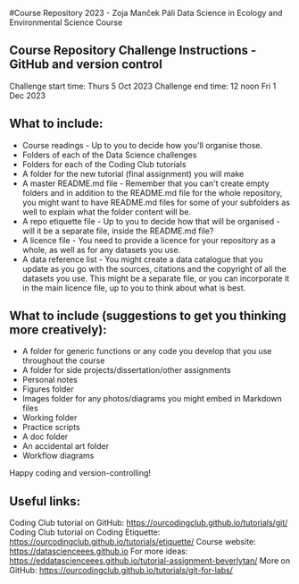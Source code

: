 #Course Repository 2023 - Zoja Manček Páli
Data Science in Ecology and Environmental Science Course

## Course Repository Challenge Instructions - GitHub and version control

Challenge start time: Thurs 5 Oct 2023
Challenge end time: 12 noon Fri 1 Dec 2023

## What to include:
- Course readings - Up to you to decide how you'll organise those.
- Folders of each of the Data Science challenges
- Folders for each of the Coding Club tutorials
- A folder for the new tutorial (final assignment) you will make
- A master README.md file - Remember that you can't create empty folders and in addition to the README.md file for the whole repository, you might want to have README.md files for some of your subfolders as well to explain what the folder content will be.
- A repo etiquette file - Up to you to decide how that will be organised - will it be a separate file, inside the README.md file?
- A licence file - You need to provide a licence for your repository as a whole, as well as for any datasets you use.
- A data reference list - You might create a data catalogue that you update as you go with the sources, citations and the copyright of all the datasets you use. This might be a separate file, or you can incorporate it in the main licence file, up to you to think about what is best.

## What to include (suggestions to get you thinking more creatively):

- A folder for generic functions or any code you develop that you use throughout the course
- A folder for side projects/dissertation/other assignments
- Personal notes
- Figures folder
- Images folder for any photos/diagrams you might embed in Markdown files
- Working folder
- Practice scripts
- A doc folder
- An accidental art folder
- Workflow diagrams

Happy coding and version-controlling!

## Useful links:
Coding Club tutorial on GitHub: https://ourcodingclub.github.io/tutorials/git/
Coding Club tutorial on Coding Etiquette: https://ourcodingclub.github.io/tutorials/etiquette/
Course website: https://datascienceees.github.io
For more ideas: https://eddatascienceees.github.io/tutorial-assignment-beverlytan/
More on GitHub: https://ourcodingclub.github.io/tutorials/git-for-labs/
